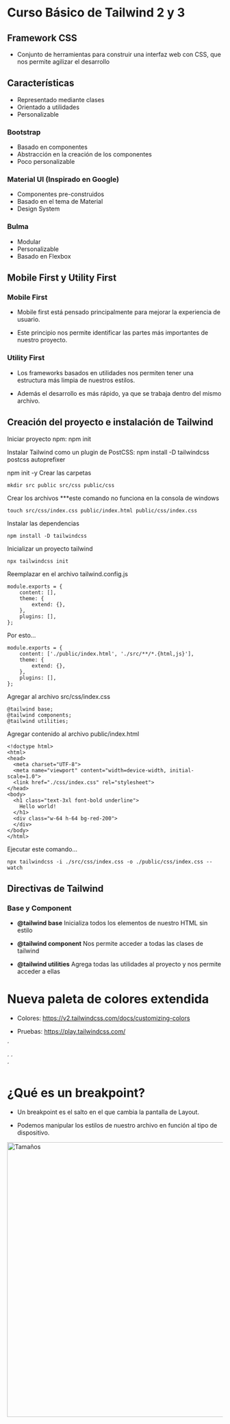 # Curso Básico de Tailwind 2 y 3

## Framework CSS
- Conjunto de herramientas para construir una interfaz web con CSS, que nos permite agilizar el desarrollo

## Características
- Representado mediante clases
- Orientado a utilidades
- Personalizable

### Bootstrap
- Basado en componentes
- Abstracción en la creación de los componentes
- Poco personalizable

### Material UI (Inspirado en Google)
- Componentes pre-construidos
- Basado en el tema de Material
- Design System

### Bulma
- Modular
- Personalizable
- Basado en Flexbox

## Mobile First y Utility First

### Mobile First
- Mobile first está pensado principalmente para mejorar la experiencia de usuario.

- Este principio nos permite identificar las partes más importantes de nuestro proyecto.

### Utility First
- Los frameworks basados en utilidades nos permiten tener una estructura más limpia de nuestros estilos.

- Además el desarrollo es más rápido, ya que se trabaja dentro del mismo archivo.

## Creación del proyecto e instalación de Tailwind

Iniciar proyecto npm: npm init

Instalar Tailwind como un plugin de PostCSS: npm install -D tailwindcss postcss autoprefixer

 npm init -y
Crear las carpetas

    mkdir src public src/css public/css
Crear los archivos ***este comando no funciona en la consola de windows

    touch src/css/index.css public/index.html public/css/index.css
Instalar las dependencias

    npm install -D tailwindcss
Inicializar un proyecto tailwind

    npx tailwindcss init
Reemplazar en el archivo tailwind.config.js

    module.exports = {
        content: [],
        theme: {
            extend: {},
        },
        plugins: [],
    };
Por esto…

    module.exports = {
        content: ['./public/index.html', './src/**/*.{html,js}'],
        theme: {
            extend: {},
        },
        plugins: [],
    };
Agregar al archivo src/css/index.css

    @tailwind base;
    @tailwind components;
    @tailwind utilities;
Agregar contenido al archivo public/index.html

    <!doctype html>
    <html>
    <head>
      <meta charset="UTF-8">
      <meta name="viewport" content="width=device-width, initial-scale=1.0">
      <link href="./css/index.css" rel="stylesheet">
    </head>
    <body>
      <h1 class="text-3xl font-bold underline">
        Hello world!
      </h1>
      <div class="w-64 h-64 bg-red-200">
      </div>
    </body>
    </html>
Ejecutar este comando…

    npx tailwindcss -i ./src/css/index.css -o ./public/css/index.css --watch

## Directivas de Tailwind
### Base y Component
- **@tailwind base**
Inicializa todos los elementos de nuestro HTML sin estilo

- **@tailwind component**
Nos permite acceder a todas las clases de tailwind

- **@tailwind utilities**
Agrega todas las utilidades al proyecto y nos permite acceder a ellas

# Nueva paleta de colores extendida

- Colores: https://v2.tailwindcss.com/docs/customizing-colors

- Pruebas: https://play.tailwindcss.com/

´<div class="w-64 h-64 bg-blue-600"></div>´
´<div class="w-32 h-96 bg-red-500"></div>´

# ¿Qué es un breakpoint?

- Un breakpoint es el salto en el que cambia la pantalla de Layout.

- Podemos manipular los estilos de nuestro archivo en función al tipo de dispositivo.

<img width="641" alt="Tamaños" src="https://user-images.githubusercontent.com/56992179/189812384-07c7a39f-45bf-43bd-95a1-cd5042175e71.png">
